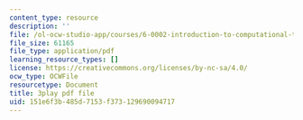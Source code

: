 ```yaml
---
content_type: resource
description: ''
file: /ol-ocw-studio-app/courses/6-0002-introduction-to-computational-thinking-and-data-science-fall-2016/151e6f3b485d7153f373129690094717_OgO1gpXSUzU.pdf
file_size: 61165
file_type: application/pdf
learning_resource_types: []
license: https://creativecommons.org/licenses/by-nc-sa/4.0/
ocw_type: OCWFile
resourcetype: Document
title: 3play pdf file
uid: 151e6f3b-485d-7153-f373-129690094717
---
```


